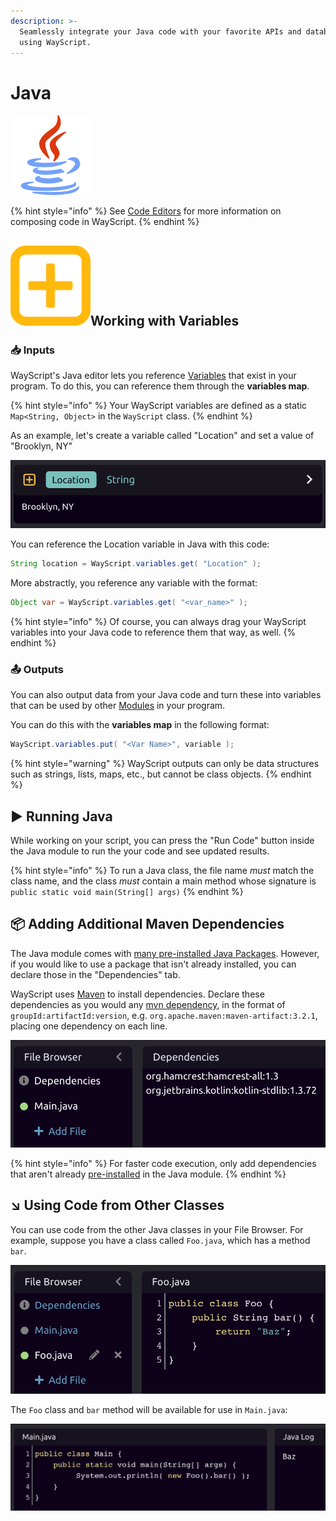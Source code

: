```yaml
---
description: >-
  Seamlessly integrate your Java code with your favorite APIs and databases,
  using WayScript.
---
```


# Java

![Run Java code.](../../../.gitbook/assets/java_code.png)

{% hint style="info" %}
See [Code Editors](../../../getting_started/code-editors.md) for more information on composing code in WayScript.
{% endhint %}

## ![](../../../.gitbook/assets/create_var.png)Working with Variables

### 📥 Inputs

WayScript's Java editor lets you reference [Variables](../../../getting_started/variables.md) that exist in your program. To do this, you can reference them through the **variables map**.

{% hint style="info" %}
Your WayScript variables are defined as a static `Map<String, Object>` in the `WayScript` class.
{% endhint %}

As an example, let's create a variable called "Location" and set a value of "Brooklyn, NY"

![](../../../.gitbook/assets/screen-shot-2020-07-16-at-3.50.52-pm.png)

You can reference the Location variable in Java with this code:

```java
String location = WayScript.variables.get( "Location" );
```

More abstractly, you reference any variable with the format:

```java
Object var = WayScript.variables.get( "<var_name>" );
```

{% hint style="info" %}
Of course, you can always drag your WayScript variables into your Java code to reference them that way, as well.
{% endhint %}

### 📤 Outputs

You can also output data from your Java code and turn these into variables that can be used by other [Modules](../../../getting_started/modules.md) in your program.

You can do this with the **variables map** in the following format:

```java
WayScript.variables.put( "<Var Name>", variable );
```

{% hint style="warning" %}
WayScript outputs can only be data structures such as strings, lists, maps, etc., but cannot be class objects.
{% endhint %}

## ▶ Running Java

While working on your script, you can press the "Run Code" button inside the Java module to run the your code and see updated results.

{% hint style="info" %}
To run a Java class, the file name _must_ match the class name, and the class _must_ contain a main method whose signature is `public static void main(String[] args)`
{% endhint %}

## 📦 Adding Additional Maven Dependencies

The Java module comes with [many pre-installed Java Packages](java-packages.md#available-java-packages). However, if you would like to use a package that isn't already installed, you can declare those in the "Dependencies" tab.

WayScript uses [Maven](https://mvnrepository.com/) to install dependencies. Declare these dependencies as you would any [mvn dependency](https://maven.apache.org/ref/3.6.3/maven-model/maven.html#class_dependency), in the format of `groupId:artifactId:version`, e.g. `org.apache.maven:maven-artifact:3.2.1`, placing one dependency on each line.

![](../../../.gitbook/assets/screen-shot-2020-07-16-at-4.54.47-pm.png)

{% hint style="info" %}
For faster code execution, only add dependencies that aren't already [pre-installed](java-packages.md#available-java-packages) in the Java module.
{% endhint %}

## ↘ Using Code from Other Classes

You can use code from the other Java classes in your File Browser. For example, suppose you have a class called `Foo.java`, which has a method `bar`.

![](../../../.gitbook/assets/screen-shot-2020-07-16-at-4.59.35-pm.png)

The `Foo` class and `bar` method will be available for use in `Main.java`:

![](../../../.gitbook/assets/screen-shot-2020-07-16-at-5.00.44-pm.png)

